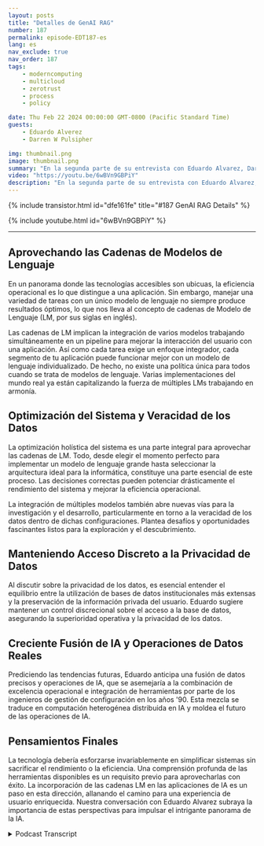 ```yaml
---
layout: posts
title: "Detalles de GenAI RAG"
number: 187
permalink: episode-EDT187-es
lang: es
nav_exclude: true
nav_order: 187
tags:
    - moderncomputing
    - multicloud
    - zerotrust
    - process
    - policy

date: Thu Feb 22 2024 00:00:00 GMT-0800 (Pacific Standard Time)
guests:
    - Eduardo Alverez
    - Darren W Pulsipher

img: thumbnail.png
image: thumbnail.png
summary: "En la segunda parte de su entrevista con Eduardo Alvarez, Darren explora el uso de GenAI LLMs y las técnicas de RAG (Generación de Aumento de Recuperación) para ayudar a las organizaciones a aprovechar los últimos avances en IA de manera rápida y rentable."
video: "https://youtu.be/6wBVn9GBPiY"
description: "En la segunda parte de su entrevista con Eduardo Alvarez, Darren explora el uso de GenAI LLMs y las técnicas de RAG (Generación de Aumento de Recuperación) para ayudar a las organizaciones a aprovechar los últimos avances en IA de manera rápida y rentable."
---
```


<div>
{% include transistor.html id="dfe161fe" title="#187 GenAI RAG Details" %}

{% include youtube.html id="6wBVn9GBPiY" %}
</div>

---

## Aprovechando las Cadenas de Modelos de Lenguaje

En un panorama donde las tecnologías accesibles son ubicuas, la eficiencia operacional es lo que distingue a una aplicación. Sin embargo, manejar una variedad de tareas con un único modelo de lenguaje no siempre produce resultados óptimos, lo que nos lleva al concepto de cadenas de Modelo de Lenguaje (LM, por sus siglas en inglés).

Las cadenas de LM implican la integración de varios modelos trabajando simultáneamente en un pipeline para mejorar la interacción del usuario con una aplicación. Así como cada tarea exige un enfoque integrador, cada segmento de tu aplicación puede funcionar mejor con un modelo de lenguaje individualizado. De hecho, no existe una política única para todos cuando se trata de modelos de lenguaje. Varias implementaciones del mundo real ya están capitalizando la fuerza de múltiples LMs trabajando en armonía.

## Optimización del Sistema y Veracidad de los Datos

La optimización holística del sistema es una parte integral para aprovechar las cadenas de LM. Todo, desde elegir el momento perfecto para implementar un modelo de lenguaje grande hasta seleccionar la arquitectura ideal para la informática, constituye una parte esencial de este proceso. Las decisiones correctas pueden potenciar drásticamente el rendimiento del sistema y mejorar la eficiencia operacional.

La integración de múltiples modelos también abre nuevas vías para la investigación y el desarrollo, particularmente en torno a la veracidad de los datos dentro de dichas configuraciones. Plantea desafíos y oportunidades fascinantes listos para la exploración y el descubrimiento.

## Manteniendo Acceso Discreto a la Privacidad de Datos

Al discutir sobre la privacidad de los datos, es esencial entender el equilibrio entre la utilización de bases de datos institucionales más extensas y la preservación de la información privada del usuario. Eduardo sugiere mantener un control discrecional sobre el acceso a la base de datos, asegurando la superioridad operativa y la privacidad de los datos.

## Creciente Fusión de IA y Operaciones de Datos Reales

Prediciendo las tendencias futuras, Eduardo anticipa una fusión de datos precisos y operaciones de IA, que se asemejaría a la combinación de excelencia operacional e integración de herramientas por parte de los ingenieros de gestión de configuración en los años '90. Esta mezcla se traduce en computación heterogénea distribuida en IA y moldea el futuro de las operaciones de IA.

## Pensamientos Finales

La tecnología debería esforzarse invariablemente en simplificar sistemas sin sacrificar el rendimiento o la eficiencia. Una comprensión profunda de las herramientas disponibles es un requisito previo para aprovecharlas con éxito. La incorporación de las cadenas LM en las aplicaciones de IA es un paso en esta dirección, allanando el camino para una experiencia de usuario enriquecida. Nuestra conversación con Eduardo Alvarez subraya la importancia de estas perspectivas para impulsar el intrigante panorama de la IA.



<details>
<summary> Podcast Transcript </summary>

<p></p>

</details>
